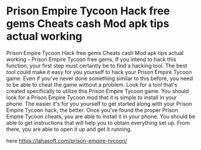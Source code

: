 # Prison Empire Tycoon Hack free gems Cheats cash Mod apk tips actual working

Prison Empire Tycoon Hack free gems Cheats cash Mod apk tips actual working - Prison Empire Tycoon free gems, If you intend to hack this function, your first step must certantly be to find a hacking tool. The best tool could make it easy for you yourself to hack your Prison Empire Tycoon game. Even if you've never done something similar to this before, you need to be able to cheat the game without a problem. Look for a tool that's created specifically to utilize this Prison Empire Tycoon game. You should look for a Prison Empire Tycoon mod that it is simple to install in your phone. The easier it's for you yourself to get started along with your Prison Empire Tycoon hack, the better. Once you've found the proper Prison Empire Tycoon cheats, you are able to install it in your phone. You should be able to get instructions that will help you to obtain everything set up. From there, you are able to open it up and get it running.

here https://lahasoft.com/prison-empire-tycoon/
